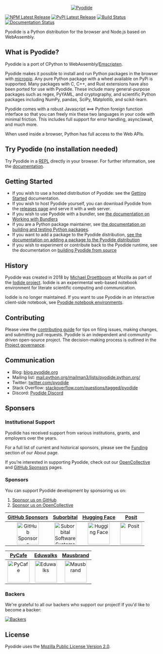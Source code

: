 <div align="center">
  <a href="https://github.com/pyodide/pyodide">
  <img src="./docs/_static/img/pyodide-logo-readme.png" alt="Pyodide">
  </a>
</div>

[![NPM Latest Release](https://img.shields.io/npm/v/pyodide)](https://www.npmjs.com/package/pyodide)
[![PyPI Latest Release](https://img.shields.io/pypi/v/pyodide-py.svg)](https://pypi.org/project/pyodide-py/)
[![Build Status](https://circleci.com/gh/pyodide/pyodide.png)](https://circleci.com/gh/pyodide/pyodide)
[![Documentation Status](https://readthedocs.org/projects/pyodide/badge/?version=stable)](https://pyodide.readthedocs.io/?badge=stable)

Pyodide is a Python distribution for the browser and Node.js based on WebAssembly.

## What is Pyodide?

Pyodide is a port of CPython to WebAssembly/[Emscripten](https://emscripten.org/).

Pyodide makes it possible to install and run Python packages in the browser with
[micropip](https://micropip.pyodide.org/). Any pure Python package with a wheel
available on PyPi is supported. Many packages with C, C++, and Rust extensions
have also been ported for use with Pyodide. These include many general-purpose
packages such as regex, PyYAML, and cryptography, and scientific Python packages
including NumPy, pandas, SciPy, Matplotlib, and scikit-learn.

Pyodide comes with a robust Javascript ⟺ Python foreign function interface so
that you can freely mix these two languages in your code with minimal friction.
This includes full support for error handling, async/await, and much more.

When used inside a browser, Python has full access to the Web APIs.

## Try Pyodide (no installation needed)

Try Pyodide in a
[REPL](https://pyodide.org/en/stable/console.html) directly in
your browser. For further information, see the
[documentation](https://pyodide.org/en/stable/).

## Getting Started

- If you wish to use a hosted distribution of Pyodide: see the [Getting
  Started](https://pyodide.org/en/stable/usage/quickstart.html) documentation.
- If you wish to host Pyodide yourself, you can download Pyodide from the [releases
  page](https://github.com/pyodide/pyodide/releases/) and serve it with a web server.
- If you wish to use Pyodide with a bundler, see [the documentation on Working with
  Bundlers](https://pyodide.org/en/stable/usage/working-with-bundlers.html)
- If you are a Python package maintainer, see [the documentation on building and testing Python
  packages](https://pyodide.org/en/stable/development/building-and-testing-packages.html).
- If you want to add a package to the Pyodide distribution, [see the documentation on adding
  a package to the Pyodide distribution](https://pyodide.org/en/stable/development/new-packages.html)
- If you wish to experiment or contribute back to the Pyodide runtime, see the documentation on
  [building Pyodide from source](https://pyodide.org/en/stable/development/building-from-sources.html)

## History

Pyodide was created in 2018 by [Michael Droettboom](https://github.com/mdboom)
at Mozilla as part of the [Iodide
project](https://github.com/iodide-project/iodide). Iodide is an experimental
web-based notebook environment for literate scientific computing and
communication.

Iodide is no longer maintained. If you want to use Pyodide in an interactive
client-side notebook, see [Pyodide notebook
environments](https://pyodide.org/en/stable/project/related-projects.html#notebook-environments-ides-repls).

## Contributing

Please view the [contributing
guide](https://pyodide.org/en/stable/development/contributing.html) for tips
on filing issues, making changes, and submitting pull requests. Pyodide is an
independent and community-driven open-source project. The decision-making
process is outlined in the [Project
governance](https://pyodide.org/en/stable/project/governance.html).

## Communication

- Blog: [blog.pyodide.org](https://blog.pyodide.org/)
- Mailing list: [mail.python.org/mailman3/lists/pyodide.python.org/](https://mail.python.org/mailman3/lists/pyodide.python.org/)
- Twitter: [twitter.com/pyodide](https://twitter.com/pyodide)
- Stack Overflow: [stackoverflow.com/questions/tagged/pyodide](https://stackoverflow.com/questions/tagged/pyodide)
- Discord: [Pyodide Discord](https://dsc.gg/pyodide)

## Sponsers

### Institutional Support

Pyodide has received support from various institutions, grants, and employers over the years.

For a full list of current and historical sponsors, please see the [Funding](https://pyodide.org/en/stable/project/about.html#funding) section of our About page.

If you’re interested in supporting Pyodide, check out our [OpenCollective](https://opencollective.com/pyodide) and [GitHub Sponsors](https://github.com/sponsors/pyodide) pages.

### Sponsors

You can support Pyodide development by sponsoring us on:

1. [Sponsor us on GitHub](https://github.com/sponsors/pyodide)
2. [Sponsor us on OpenCollective](https://opencollective.com/pyodide#sponsor)

|                                        [GitHub Sponsors](https://github.com/sponsors)                                        |                                              [Suborbital](https://suborbital.dev)                                               |                                         [Hugging Face](https://huggingface.co)                                          |                                          [Posit](https://posit.co)                                          |
| :--------------------------------------------------------------------------------------------------------------------------: | :-----------------------------------------------------------------------------------------------------------------------------: | :---------------------------------------------------------------------------------------------------------------------: | :---------------------------------------------------------------------------------------------------------: |
| <img src="https://github.githubassets.com/assets/GitHub-Mark-ea2971cee799.png" alt="GitHub Sponsors" width="72" height="72"> | <img src="https://avatars.githubusercontent.com/u/54323182?s=200&v=4" alt="Suborbital Software Systems" width="72" height="72"> | <img src="https://huggingface.co/front/assets/huggingface_logo-noborder.svg" alt="Hugging Face" width="72" height="72"> | <img src="https://posit.co/wp-content/uploads/2022/10/thumbnail-63.jpg" alt="Posit" width="72" height="72"> |

|                                            [PyCafe](https://py.cafe)                                            |                             [Eduwalks](https://opencollective.com/eduwalks)                             |                                  [Mausbrand](https://mausbrand.com)                                   |
| :-------------------------------------------------------------------------------------------------------------: | :-----------------------------------------------------------------------------------------------------: | :---------------------------------------------------------------------------------------------------: |
| <img src="https://py.cafe/logos/pycafe_logo.png" alt="PyCafe" width="72" height="72" style="background:white;"> | <img src="https://dummyimage.com/72x72/ffffff/000000.png&text=E" alt="Eduwalks" width="72" height="72"> | <img src="https://www.mausbrand.com/static/images/banner.jpg" alt="Mausbrand" width="72" height="72"> |

### Backers

We're grateful to all our backers who support our project! If you'd like to become a backer:

<a href="https://opencollective.com/pyodide#backers" target="_blank">
  <img src="https://opencollective.com/pyodide/backers.svg?width=890" alt="Backers">
</a>

## License

Pyodide uses the [Mozilla Public License Version
2.0](https://choosealicense.com/licenses/mpl-2.0/).
